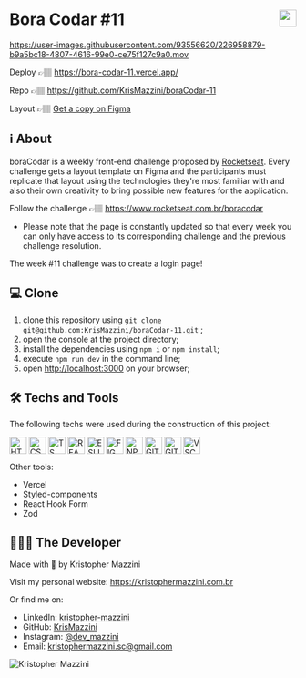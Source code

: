 # Bora Codar #11 <img height=30 align="right" src="https://user-images.githubusercontent.com/93556620/222940111-cf488638-10d6-404f-8e59-17eb1b48d5c0.svg">



https://user-images.githubusercontent.com/93556620/226958879-b9a5bc18-4807-4616-99e0-ce75f127c9a0.mov



Deploy 👉🏽 https://bora-codar-11.vercel.app/

Repo 👉🏽 https://github.com/KrisMazzini/boraCodar-11

Layout 👉🏽 [Get a copy on Figma](https://www.figma.com/community/file/1217810469465160264/%23boracodar---Desafio-11)

## ℹ️ About

boraCodar is a weekly front-end challenge proposed by [Rocketseat](https://rocketseat.com.br). Every challenge gets a layout template on Figma and the participants must replicate that layout using the technologies they're most familiar with and also their own creativity to bring possible new features for the application.

Follow the challenge 👉🏽 https://www.rocketseat.com.br/boracodar 

- Please note that the page is constantly updated so that every week you can only have access to its corresponding challenge and the previous challenge resolution.

The week #11 challenge was to create a login page!

## 💻 Clone

1. clone this repository using ```git clone git@github.com:KrisMazzini/boraCodar-11.git``` ;
2. open the console at the project directory;
3. install the dependencies using ```npm i``` or ```npm install```;
4. execute ```npm run dev``` in the command line;
5. open <http://localhost:3000> on your browser;

## 🛠️ Techs and Tools

The following techs were used during the construction of this project:
<div style="display: inline-block">
  <img align="center" alt="HTML" height="30" src="https://cdn.jsdelivr.net/gh/devicons/devicon/icons/html5/html5-original.svg" />
  <img align="center" alt="CSS" height="30" src="https://cdn.jsdelivr.net/gh/devicons/devicon/icons/css3/css3-original.svg">
  <img align="center" alt="TS" height="30" src="https://cdn.jsdelivr.net/gh/devicons/devicon/icons/typescript/typescript-original.svg" />
  <img align="center" alt="REACT" height="30" src="https://cdn.jsdelivr.net/gh/devicons/devicon/icons/react/react-original.svg" />
  <img align="center" alt="ESLINT" height="30" src="https://cdn.jsdelivr.net/gh/devicons/devicon/icons/eslint/eslint-original.svg" />
  <img align="center" alt="FIGMA" height="30" src="https://cdn.jsdelivr.net/gh/devicons/devicon/icons/figma/figma-original.svg" />
  <img align="center" alt="NPM" height="30" src="https://cdn.jsdelivr.net/gh/devicons/devicon/icons/npm/npm-original-wordmark.svg" />
  <img align="center" alt="GIT" height="30" src="https://cdn.jsdelivr.net/gh/devicons/devicon/icons/git/git-original.svg" />
  <img align="center" alt="GITHUB" height="30" src="https://cdn.jsdelivr.net/gh/devicons/devicon/icons/github/github-original.svg" />
  <img align="center" alt="VSCODE" height="30" src="https://cdn.jsdelivr.net/gh/devicons/devicon/icons/vscode/vscode-original.svg" />
</div>

<br>
<p>Other tools:</p> 

- Vercel
- Styled-components
- React Hook Form
- Zod

## 🧔🏽‍♂️ The Developer

Made with 🤍 by Kristopher Mazzini

Visit my personal website: https://kristophermazzini.com.br

Or find me on:

- LinkedIn: [kristopher-mazzini](https://www.linkedin.com/in/kristopher-mazzini/)
- GitHub: [KrisMazzini](https://github.com/KrisMazzini)
- Instagram: [@dev_mazzini](https://www.instagram.com/dev_mazzini/)
- Email: kristophermazzini.sc@gmail.com

![Kristopher Mazzini](https://user-images.githubusercontent.com/93556620/222932116-c255fab0-5888-4b26-b9b2-dc388c7fa607.png)
